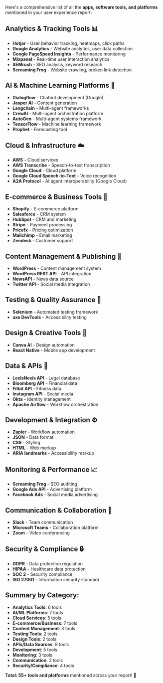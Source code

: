 Here's a comprehensive list of all the **apps, software tools, and platforms** mentioned in your user experience report:

## **Analytics & Tracking Tools** 📊
- **Hotjar** - User behavior tracking, heatmaps, click paths
- **Google Analytics** - Website analytics, user data collection
- **Google PageSpeed Insights** - Performance monitoring
- **Mixpanel** - Real-time user interaction analytics
- **SEMrush** - SEO analysis, keyword research
- **Screaming Frog** - Website crawling, broken link detection

## **AI & Machine Learning Platforms** 🤖
- **Dialogflow** - Chatbot development (Google)
- **Jasper AI** - Content generation
- **Langchain** - Multi-agent frameworks
- **CrewAI** - Multi-agent orchestration platform
- **AutoGen** - Multi-agent systems framework
- **TensorFlow** - Machine learning framework
- **Prophet** - Forecasting tool

## **Cloud & Infrastructure** ☁️
- **AWS** - Cloud services
- **AWS Transcribe** - Speech-to-text transcription
- **Google Cloud** - Cloud platform
- **Google Cloud Speech-to-Text** - Voice recognition
- **A2A Protocol** - AI agent interoperability (Google Cloud)

## **E-commerce & Business Tools** 💼
- **Shopify** - E-commerce platform
- **Salesforce** - CRM system
- **HubSpot** - CRM and marketing
- **Stripe** - Payment processing
- **Pricefx** - Pricing optimization
- **Mailchimp** - Email marketing
- **Zendesk** - Customer support

## **Content Management & Publishing** 📝
- **WordPress** - Content management system
- **WordPress REST API** - API integration
- **NewsAPI** - News data source
- **Twitter API** - Social media integration

## **Testing & Quality Assurance** 🧪
- **Selenium** - Automated testing framework
- **axe DevTools** - Accessibility testing

## **Design & Creative Tools** 🎨
- **Canva AI** - Design automation
- **React Native** - Mobile app development

## **Data & APIs** 🔌
- **LexisNexis API** - Legal database
- **Bloomberg API** - Financial data
- **Fitbit API** - Fitness data
- **Instagram API** - Social media
- **Okta** - Identity management
- **Apache Airflow** - Workflow orchestration

## **Development & Integration** ⚙️
- **Zapier** - Workflow automation
- **JSON** - Data format
- **CSS** - Styling
- **HTML** - Web markup
- **ARIA landmarks** - Accessibility markup

## **Monitoring & Performance** 📈
- **Screaming Frog** - SEO auditing
- **Google Ads API** - Advertising platform
- **Facebook Ads** - Social media advertising

## **Communication & Collaboration** 💬
- **Slack** - Team communication
- **Microsoft Teams** - Collaboration platform
- **Zoom** - Video conferencing

## **Security & Compliance** 🔒
- **GDPR** - Data protection regulation
- **HIPAA** - Healthcare data protection
- **SOC 2** - Security compliance
- **ISO 27001** - Information security standard

## **Summary by Category:**
- **Analytics Tools**: 6 tools
- **AI/ML Platforms**: 7 tools  
- **Cloud Services**: 5 tools
- **E-commerce/Business**: 7 tools
- **Content Management**: 3 tools
- **Testing Tools**: 2 tools
- **Design Tools**: 2 tools
- **APIs/Data Sources**: 8 tools
- **Development**: 5 tools
- **Monitoring**: 3 tools
- **Communication**: 3 tools
- **Security/Compliance**: 4 tools

**Total: 55+ tools and platforms** mentioned across your report! 🎯
